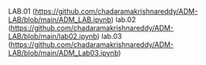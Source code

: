 LAB.01 (https://github.com/chadaramakrishnareddy/ADM-LAB/blob/main/ADM_LAB.ipynb)
lab.02 (https://github.com/chadaramakrishnareddy/ADM-LAB/blob/main/lab02.ipynb)
lab.03 (https://github.com/chadaramakrishnareddy/ADM-LAB/blob/main/ADM_Lab03.ipynb)

